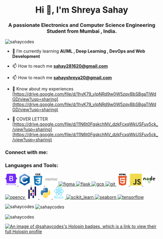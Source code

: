 <h1 align="center">Hi 👋, I'm Shreya Sahay</h1>
<h3 align="center">A passionate Electronics and Computer Science Engineering Student from Mumbai , India.</h3>

<p align="left"> <img src="https://komarev.com/ghpvc/?username=sahaycodes&label=Profile%20views&color=0e75b6&style=flat" alt="sahaycodes" /> </p>

- 🌱 I’m currently learning **AI/ML , Deep Learning , DevOps and Web Development**

- 📫 How to reach me **sahay281620@gmail.com**
- 📫 How to reach me **sahayshreya20@gmail.com**
  
- 📄 Know about my experiences [https://drive.google.com/file/d/1hyK79_vlpNRd9w0W5zqvBbSBgaTIWdGD/view?usp=sharing](https://drive.google.com/file/d/1hyK79_vlpNRd9w0W5zqvBbSBgaTIWdGD/view?usp=sharing)
- 📄 COVER LETTER [https://drive.google.com/file/d/11N6t0FgskchNV_dzkFcxqWkUSFuv5ck_/view?usp=sharing](https://drive.google.com/file/d/11N6t0FgskchNV_dzkFcxqWkUSFuv5ck_/view?usp=sharing)

<h3 align="left">Connect with me:</h3>


<h3 align="left">Languages and Tools:</h3>
<p align="left"> <a href="https://getbootstrap.com" target="_blank" rel="noreferrer"> <img src="https://raw.githubusercontent.com/devicons/devicon/master/icons/bootstrap/bootstrap-plain-wordmark.svg" alt="bootstrap" width="40" height="40"/> </a> <a href="https://www.cprogramming.com/" target="_blank" rel="noreferrer"> <img src="https://raw.githubusercontent.com/devicons/devicon/master/icons/c/c-original.svg" alt="c" width="40" height="40"/> </a> <a href="https://www.w3schools.com/css/" target="_blank" rel="noreferrer"> <img src="https://raw.githubusercontent.com/devicons/devicon/master/icons/css3/css3-original-wordmark.svg" alt="css3" width="40" height="40"/> </a> <a href="https://expressjs.com" target="_blank" rel="noreferrer"> <img src="https://raw.githubusercontent.com/devicons/devicon/master/icons/express/express-original-wordmark.svg" alt="express" width="40" height="40"/> </a> <a href="https://www.figma.com/" target="_blank" rel="noreferrer"> <img src="https://www.vectorlogo.zone/logos/figma/figma-icon.svg" alt="figma" width="40" height="40"/> </a> <a href="https://flask.palletsprojects.com/" target="_blank" rel="noreferrer"> <img src="https://www.vectorlogo.zone/logos/pocoo_flask/pocoo_flask-icon.svg" alt="flask" width="40" height="40"/> </a> <a href="https://cloud.google.com" target="_blank" rel="noreferrer"> <img src="https://www.vectorlogo.zone/logos/google_cloud/google_cloud-icon.svg" alt="gcp" width="40" height="40"/> </a> <a href="https://git-scm.com/" target="_blank" rel="noreferrer"> <img src="https://www.vectorlogo.zone/logos/git-scm/git-scm-icon.svg" alt="git" width="40" height="40"/> </a> <a href="https://www.w3.org/html/" target="_blank" rel="noreferrer"> <img src="https://raw.githubusercontent.com/devicons/devicon/master/icons/html5/html5-original-wordmark.svg" alt="html5" width="40" height="40"/> </a> <a href="https://developer.mozilla.org/en-US/docs/Web/JavaScript" target="_blank" rel="noreferrer"> <img src="https://raw.githubusercontent.com/devicons/devicon/master/icons/javascript/javascript-original.svg" alt="javascript" width="40" height="40"/> </a> <a href="https://nodejs.org" target="_blank" rel="noreferrer"> <img src="https://raw.githubusercontent.com/devicons/devicon/master/icons/nodejs/nodejs-original-wordmark.svg" alt="nodejs" width="40" height="40"/> </a> <a href="https://opencv.org/" target="_blank" rel="noreferrer"> <img src="https://www.vectorlogo.zone/logos/opencv/opencv-icon.svg" alt="opencv" width="40" height="40"/> </a> <a href="https://pandas.pydata.org/" target="_blank" rel="noreferrer"> <img src="https://raw.githubusercontent.com/devicons/devicon/2ae2a900d2f041da66e950e4d48052658d850630/icons/pandas/pandas-original.svg" alt="pandas" width="40" height="40"/> </a> <a href="https://www.python.org" target="_blank" rel="noreferrer"> <img src="https://raw.githubusercontent.com/devicons/devicon/master/icons/python/python-original.svg" alt="python" width="40" height="40"/> </a> <a href="https://reactjs.org/" target="_blank" rel="noreferrer"> <img src="https://raw.githubusercontent.com/devicons/devicon/master/icons/react/react-original-wordmark.svg" alt="react" width="40" height="40"/> </a> <a href="https://scikit-learn.org/" target="_blank" rel="noreferrer"> <img src="https://upload.wikimedia.org/wikipedia/commons/0/05/Scikit_learn_logo_small.svg" alt="scikit_learn" width="40" height="40"/> </a> <a href="https://seaborn.pydata.org/" target="_blank" rel="noreferrer"> <img src="https://seaborn.pydata.org/_images/logo-mark-lightbg.svg" alt="seaborn" width="40" height="40"/> </a> <a href="https://www.tensorflow.org" target="_blank" rel="noreferrer"> <img src="https://www.vectorlogo.zone/logos/tensorflow/tensorflow-icon.svg" alt="tensorflow" width="40" height="40"/> </a> </p>

<p><img align="left" src="https://github-readme-stats.vercel.app/api/top-langs?username=sahaycodes&show_icons=true&locale=en&layout=compact" alt="sahaycodes" /></p>

<p>&nbsp;<img align="center" src="https://github-readme-stats.vercel.app/api?username=sahaycodes&show_icons=true&locale=en" alt="sahaycodes" /></p>

<p><img align="center" src="https://github-readme-streak-stats.herokuapp.com/?user=sahaycodes&" alt="sahaycodes" /></p>


[![An image of @sahaycodes's Holopin badges, which is a link to view their full Holopin profile](https://holopin.me/sahaycodes)](https://holopin.io/@sahaycodes)
